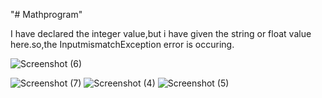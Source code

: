"# Mathprogram" 



I have declared the integer value,but i have given the string or float value here.so,the InputmismatchException error is occuring.


![Screenshot (6)](https://user-images.githubusercontent.com/116864585/201055565-f2b4fc57-4202-47fc-a21d-e68a37e1deaa.png)
 
![Screenshot (7)](https://user-images.githubusercontent.com/116864585/201055719-813674be-f862-40df-aa39-5303feda3836.png)
![Screenshot (4)](https://user-images.githubusercontent.com/116864585/201055854-6e676f78-af6a-44f6-ba09-7578b51d9660.png)
![Screenshot (5)](https://user-images.githubusercontent.com/116864585/201055940-ff14a801-5a22-46a1-905c-3d17f785bd57.png)


